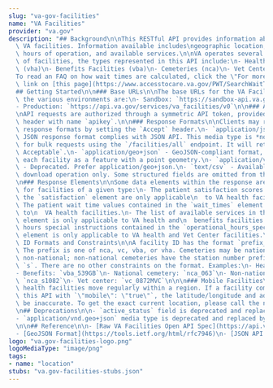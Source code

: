 ```yaml
---
slug: "va-gov-facilities"
name: "VA Facilities"
provider: "va.gov"
description: "## Background\n\nThis RESTful API provides information about physical\
  \ VA facilities. Information available includes\ngeographic location, address, phone,\
  \ hours of operation, and available services.\n\nVA operates several different types\
  \ of facilities, the types represented in this API include:\n- Health Facilities\
  \ (vha)\n- Benefits Facilities (vba)\n- Cemeteries (nca)\n- Vet Centers (vc)\n\n\
  To read an FAQ on how wait times are calculated, click the \"For more information\"\
  \ link on [this page](https://www.accesstocare.va.gov/PWT/SearchWaitTimes).\n\n\
  ## Getting Started\n\n### Base URLs\n\nThe base URLs for the VA Facilities API in\
  \ the various environments are:\n- Sandbox: `https://sandbox-api.va.gov/services/va_facilities/v0`\n\
  - Production: `https://api.va.gov/services/va_facilities/v0`\n\n### Authorization\n\
  \nAPI requests are authorized through a symmetric API token, provided in an HTTP\
  \ header with name `apikey`.\n\n### Response Formats\n\nClients may request several\
  \ response formats by setting the `Accept` header.\n- `application/json` - The default\
  \ JSON response format complies with JSON API. This media type is *not* available\
  \ for bulk requests using the `/facilities/all` endpoint. It will return `406 Not\
  \ Acceptable`.\n- `application/geo+json` - GeoJSON-compliant format, representing\
  \ each facility as a feature with a point geometry.\n- `application/vnd.geo+json`\
  \ - Deprecated. Prefer application/geo+json.\n- `text/csv` - Available for the bulk\
  \ download operation only. Some structured fields are omitted from the CSV response.\n\
  \n### Response Elements\n\nSome data elements within the response are only present\
  \ for facilities of a given type:\n- The patient satisfaction scores contained in\
  \ the `satisfaction` element are only applicable\n  to VA health facilities.\n-\
  \ The patient wait time values contained in the `wait_times` element are only applicable\
  \ to\n  VA health facilities.\n- The list of available services in the `services`\
  \ element is only applicable to VA health and\n  benefits facilities.\n- The operational\
  \ hours special instructions contained in the `operational_hours_special_instructions`\
  \ element is only applicable to VA health and Vet Center facilities.\n\n### Facility\
  \ ID Formats and Constraints\n\nA facility ID has the format `prefix_stationNumber`.\
  \ The prefix is one of nca, vc, vba, or vha. Cemeteries may be national (VA) or\
  \ non-national; non-national cemeteries have the station number prefixed with an\
  \ `s`. There are no other constraints on the format. Examples:\n- Health: `vha_402GA`\n\
  - Benefits: `vba_539GB`\n- National cemetery: `nca_063`\n- Non-national cemetery:\
  \ `nca_s1082`\n- Vet center: `vc_0872MVC`\n\n\n### Mobile Facilities\n\nThe mobile\
  \ health facilities move regularly within a region. If a facility comes back from\
  \ this API with `\"mobile\": \"true\"`, the latitude/longitude and address could\
  \ be inaccurate. To get the exact current location, please call the number listed.\n\
  \n## Deprecations\n\n- `active_status` field is deprecated and replaced with `operating_status`.\n\
  - `application/vnd.geo+json` media type is deprecated and replaced by `application/geo+json`\n\
  \n\n## Reference\n\n- [Raw VA Facilities Open API Spec](https://api.va.gov/services/va_facilities/docs/v0/api)\n\
  - [GeoJSON Format](https://tools.ietf.org/html/rfc7946)\n- [JSON API Format](https://jsonapi.org/format/)"
logo: "va.gov-facilities-logo.png"
logoMediaType: "image/png"
tags:
- name: "location"
stubs: "va.gov-facilities-stubs.json"
---
```

